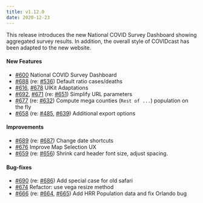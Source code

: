 ```yaml
---
title: v1.12.0
date: 2020-12-23
---
```


This release introduces the new National COVID Survey Dashboard showing aggregated survey results. In addition, the overall style of COVIDcast has been adapted to the new website.

#### New Features

- [#600](https://github.com/cmu-delphi/www-covidcast/pull/600) National COVID Survey Dashboard
- [#688](https://github.com/cmu-delphi/www-covidcast/pull/688) (re: [#536](https://github.com/cmu-delphi/www-covidcast/issues/536)) Default ratio cases/deaths
- [#616](https://github.com/cmu-delphi/www-covidcast/pull/616), [#678](https://github.com/cmu-delphi/www-covidcast/pull/678) UIKit Adaptations
- [#692](https://github.com/cmu-delphi/www-covidcast/pull/692), [#671](https://github.com/cmu-delphi/www-covidcast/pull/671) (re: [#651](https://github.com/cmu-delphi/www-covidcast/issues/651)) Simplify URL parameters
- [#677](https://github.com/cmu-delphi/www-covidcast/pull/677) (re: [#632](https://github.com/cmu-delphi/www-covidcast/issues/632)) Compute mega counties (`Rest of ...`) population on the fly
- [#658](https://github.com/cmu-delphi/www-covidcast/pull/658) (re: [#485](https://github.com/cmu-delphi/www-covidcast/issues/485), [#639](https://github.com/cmu-delphi/www-covidcast/issues/639)) Additional export options

#### Improvements

- [#689](https://github.com/cmu-delphi/www-covidcast/pull/689) (re: [#687](https://github.com/cmu-delphi/www-covidcast/issues/687)) Change date shortcuts
- [#676](https://github.com/cmu-delphi/www-covidcast/pull/676) Improve Map Selection UX
- [#659](https://github.com/cmu-delphi/www-covidcast/pull/659) (re: [#656](https://github.com/cmu-delphi/www-covidcast/issues/656)) Shrink card header font size, adjust spacing.

#### Bug-fixes

- [#690](https://github.com/cmu-delphi/www-covidcast/pull/690) (re: [#686](https://github.com/cmu-delphi/www-covidcast/issues/686)) Add special case for old safari
- [#674](https://github.com/cmu-delphi/www-covidcast/pull/674) Refactor: use vega resize method
- [#666](https://github.com/cmu-delphi/www-covidcast/pull/666) (re: [#664](https://github.com/cmu-delphi/www-covidcast/issues/664), [#665](https://github.com/cmu-delphi/www-covidcast/issues/665)) Add HRR Population data and fix Orlando bug